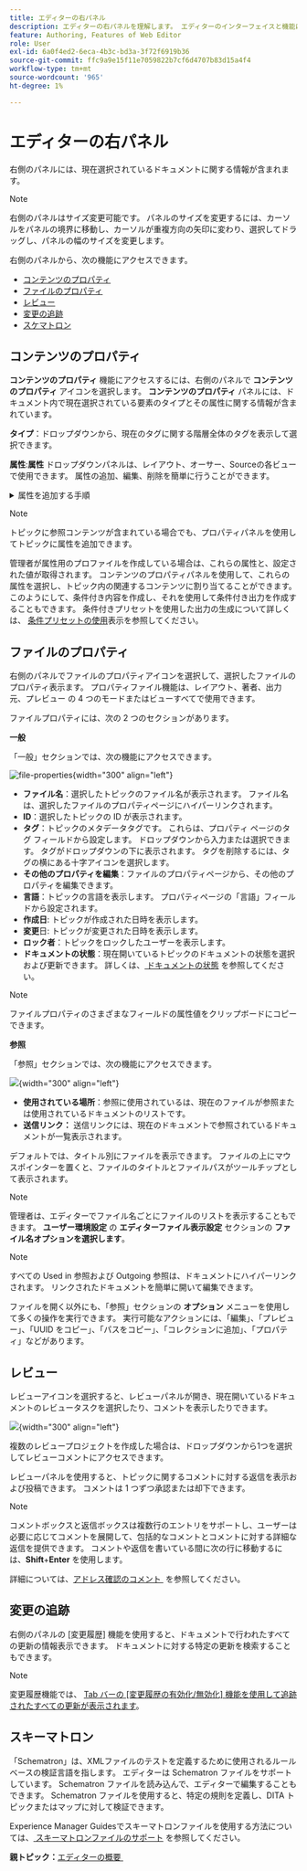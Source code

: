 ```yaml
---
title: エディターの右パネル
description: エディターの右パネルを理解します。 エディターのインターフェイスと機能については、Adobe Experience Manager ガイドで説明します。
feature: Authoring, Features of Web Editor
role: User
exl-id: 6a0f4ed2-6eca-4b3c-bd3a-3f72f6919b36
source-git-commit: ffc9a9e15f11e7059822b7cf6d4707b83d15a4f4
workflow-type: tm+mt
source-wordcount: '965'
ht-degree: 1%

---
```


# エディターの右パネル

右側のパネルには、現在選択されているドキュメントに関する情報が含まれます。

>[!NOTE]
>
> 右側のパネルはサイズ変更可能です。 パネルのサイズを変更するには、カーソルをパネルの境界に移動し、カーソルが重複方向の矢印に変わり、選択してドラッグし、パネルの幅のサイズを変更します。

右側のパネルから、次の機能にアクセスできます。

- [コンテンツのプロパティ](#content-properties)
- [ファイルのプロパティ](#file-properties)
- [レビュー](#review)
- [変更の追跡](#track-changes)
- [スケマトロン](#schematron)

## コンテンツのプロパティ

**コンテンツのプロパティ** 機能にアクセスするには、右側のパネルで **コンテンツのプロパティ** アイコンを選択します。 **コンテンツのプロパティ** パネルには、ドキュメント内で現在選択されている要素のタイプとその属性に関する情報が含まれています。

**タイプ**：ドロップダウンから、現在のタグに関する階層全体のタグを表示して選択できます。

**属性**:**属性** ドロップダウンパネルは、レイアウト、オーサー、Sourceの各ビューで使用できます。 属性の追加、編集、削除を簡単に行うことができます。

<details>
    <summary> 属性を追加する手順 </summary>


1. 「**追加**」を選択します。

   ![&#x200B; コンテンツプロパティの属性 &#x200B;](images/properties-tab-attributes_cs.png){width="300" align="left"}

1. **属性** ドロップダウンパネルで、ドロップダウンリストから属性を選択し、属性の値を指定します。  次に、「**追加**」を選択します。

   ![複数の属性を持つ属性パネル &#x200B;](images/attributes-multiple-properties.png){width="300" align="left"}

1. 属性を編集するには、その上にカーソルを移動し、 **編集** ![編集アイコン](images/edit_pencil_icon.svg)を選択します。

1. 属性を削除するには、属性の上にマウスポインターを置き、 **削除** ![delete-icon](images/Delete_icon.svg) を選択します。

</details>


>[!NOTE]
>
> トピックに参照コンテンツが含まれている場合でも、プロパティパネルを使用してトピックに属性を追加できます。

管理者が属性用のプロファイルを作成している場合は、これらの属性と、設定された値が取得されます。 コンテンツのプロパティパネルを使用して、これらの属性を選択し、トピック内の関連するコンテンツに割り当てることができます。 このようにして、条件付き内容を作成し、それを使用して条件付き出力を作成することもできます。 条件付きプリセットを使用した出力の生成について詳しくは、 [条件プリセットの使用](generate-output-use-condition-presets.md#)表示を参照してください。



## ファイルのプロパティ

右側のパネルでファイルのプロパティアイコンを選択して、選択したファイルのプロパティ表示ます。 プロパティファイル機能は、レイアウト、著者、出力元、プレビュー の 4 つのモードまたはビューすべてで使用できます。

ファイルプロパティには、次の 2 つのセクションがあります。

**一般**

「一般」セクションでは、次の機能にアクセスできます。

![file-properties](images/file-properties-general.png){width="300" align="left"}

- **ファイル名**：選択したトピックのファイル名が表示されます。 ファイル名は、選択したファイルのプロパティページにハイパーリンクされます。
- **ID**：選択したトピックの ID が表示されます。
- **タグ**：トピックのメタデータタグです。 これらは、プロパティ ページのタグ フィールドから設定します。 ドロップダウンから入力または選択できます。  タグがドロップダウンの下に表示されます。 タグを削除するには、タグの横にある十字アイコンを選択します。
- **その他のプロパティを編集**：ファイルのプロパティページから、その他のプロパティを編集できます。
- **言語**：トピックの言語を表示します。 プロパティページの「言語」フィールドから設定されます。
- **作成日**: トピックが作成された日時を表示します。
- **変更**&#x200B;日: トピックが変更された日時を表示します。
- **ロック者**：トピックをロックしたユーザーを表示します。
- **ドキュメントの状態**：現在開いているトピックのドキュメントの状態を選択および更新できます。 詳しくは、[&#x200B; ドキュメントの状態 &#x200B;](web-editor-document-states.md#) を参照してください。

>[!NOTE]
>
> ファイルプロパティのさまざまなフィールドの属性値をクリップボードにコピーできます。

**参照**

「参照」セクションでは、次の機能にアクセスできます。

![](images/file-properties-references.png){width="300" align="left"}

- **使用されている場所**：参照に使用されているは、現在のファイルが参照または使用されているドキュメントのリストです。
- **送信リンク：** 送信リンクには、現在のドキュメントで参照されているドキュメントが一覧表示されます。

デフォルトでは、タイトル別にファイルを表示できます。 ファイルの上にマウスポインターを置くと、ファイルのタイトルとファイルパスがツールチップとして表示されます。

>[!NOTE]
>
> 管理者は、エディターでファイル名ごとにファイルのリストを表示することもできます。 **ユーザー環境設定** の **エディターファイル表示設定** セクションの **ファイル名オプションを選択します**。

>[!NOTE]
>
> すべての Used in 参照および Outgoing 参照は、ドキュメントにハイパーリンクされます。 リンクされたドキュメントを簡単に開いて編集できます。

ファイルを開く以外にも、「参照」セクションの **オプション** メニューを使用して多くの操作を実行できます。 実行可能なアクションには、「編集」、「プレビュー」、「UUID をコピー」、「パスをコピー」、「コレクションに追加」、「プロパティ」などがあります。

## レビュー

レビューアイコンを選択すると、レビューパネルが開き、現在開いているドキュメントのレビュータスクを選択したり、コメントを表示したりできます。

![](images/review-panel-before-opening.png){width="300" align="left"}

複数のレビュープロジェクトを作成した場合は、ドロップダウンから1つを選択してレビューコメントにアクセスできます。

レビューパネルを使用すると、トピックに関するコメントに対する返信を表示および投稿できます。 コメントは 1 つずつ承認または却下できます。

>[!NOTE]
>
> コメントボックスと返信ボックスは複数行のエントリをサポートし、ユーザーは必要に応じてコメントを展開して、包括的なコメントとコメントに対する詳細な返信を提供できます。 コメントや返信を書いている間に次の行に移動するには、**Shift**+**Enter** を使用します。

詳細については、[&#x200B; アドレス確認のコメント &#x200B;](review-address-review-comments.md#) を参照してください。

## 変更の追跡

右側のパネルの [変更履歴] 機能を使用すると、ドキュメントで行われたすべての更新の情報表示できます。 ドキュメントに対する特定の更新を検索することもできます。

>[!NOTE]
>
> 変更履歴機能では、 [Tab バーの [変更履歴の有効化/無効化] 機能を使用して追跡されたすべての更新が表示されます](./web-editor-tab-bar.md)。

## スキーマトロン

「Schematron」は、XMLファイルのテストを定義するために使用されるルールベースの検証言語を指します。 エディターは Schematron ファイルをサポートしています。 Schematron ファイルを読み込んで、エディターで編集することもできます。 Schematron ファイルを使用すると、特定の規則を定義し、DITA トピックまたはマップに対して検証できます。

Experience Manager Guidesでスキーマトロンファイルを使用する方法については、[&#x200B; スキーマトロンファイルのサポート &#x200B;](./support-schematron-file.md) を参照してください。



**親トピック：**&#x200B;[&#x200B; エディターの概要 &#x200B;](web-editor.md)
